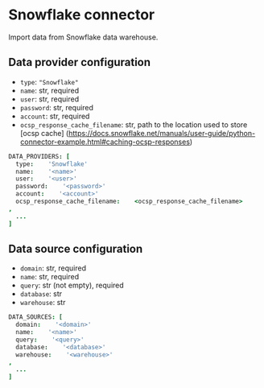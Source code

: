 # Snowflake connector

Import data from Snowflake data warehouse.

## Data provider configuration

* `type`: `"Snowflake"`
* `name`: str, required
* `user`: str, required
* `password`: str, required
* `account`: str, required
* `ocsp_response_cache_filename`: str, path to the location used to store [ocsp cache] (https://docs.snowflake.net/manuals/user-guide/python-connector-example.html#caching-ocsp-responses)

```coffee
DATA_PROVIDERS: [
  type:    'Snowflake'
  name:    '<name>'
  user:    '<user>'
  password:    '<password>'
  account:    '<account>'
  ocsp_response_cache_filename:    <ocsp_response_cache_filename>
,
  ...
]
```


## Data source configuration

* `domain`: str, required
* `name`: str, required
* `query`: str (not empty), required
* `database`: str
* `warehouse`: str

```coffee
DATA_SOURCES: [
  domain:    '<domain>'
  name:    '<name>'
  query:    '<query>'
  database:    '<database>'
  warehouse:    '<warehouse>'
,
  ...
]
```
